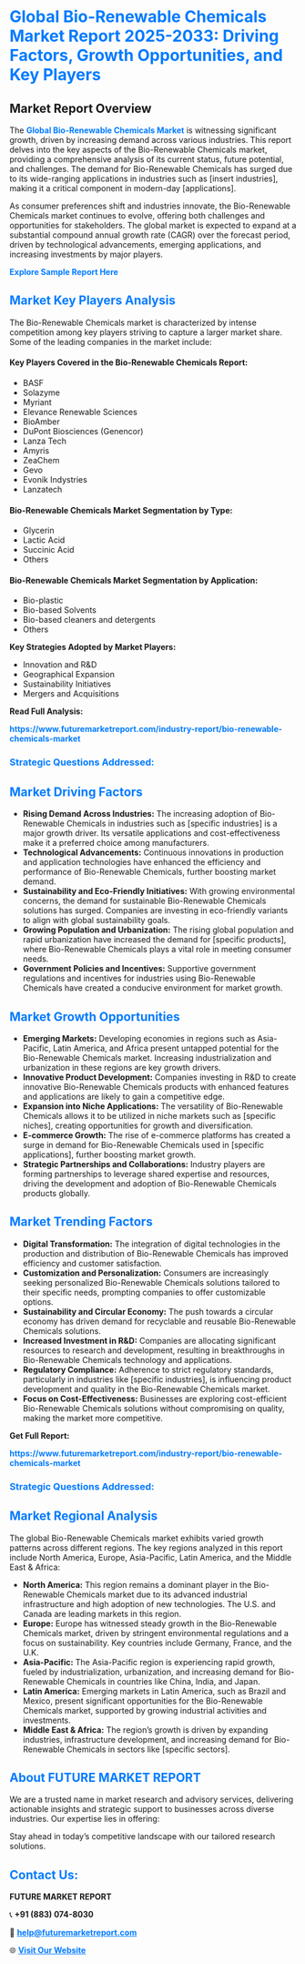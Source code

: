 <h1 style="color: #007BFF;">Global Bio-Renewable Chemicals Market Report 2025-2033: Driving Factors, Growth Opportunities, and Key Players</h1>

<section id="overview">
<h2>Market Report Overview</h2>
<p>The <a href="https://www.futuremarketreport.com/industry-report/bio-renewable-chemicals-market" style="color: #007BFF; text-decoration: none;"><strong>Global Bio-Renewable Chemicals Market</strong></a> is witnessing significant growth, driven by increasing demand across various industries. This report delves into the key aspects of the Bio-Renewable Chemicals market, providing a comprehensive analysis of its current status, future potential, and challenges. The demand for Bio-Renewable Chemicals has surged due to its wide-ranging applications in industries such as [insert industries], making it a critical component in modern-day [applications].</p>
<p>As consumer preferences shift and industries innovate, the Bio-Renewable Chemicals market continues to evolve, offering both challenges and opportunities for stakeholders. The global market is expected to expand at a substantial compound annual growth rate (CAGR) over the forecast period, driven by technological advancements, emerging applications, and increasing investments by major players.</p>
</section>

<section id="overview">
<p><a href="https://www.futuremarketreport.com/request-sample/reportId=107166" style="color: #007BFF; text-decoration: none;"><strong>Explore Sample Report Here</strong></a></p>
</section>

<section id="key-players">
<h2 style="color: #007BFF;">Market Key Players Analysis</h2>
<p>The Bio-Renewable Chemicals market is characterized by intense competition among key players striving to capture a larger market share. Some of the leading companies in the market include:</p>
<h4>Key Players Covered in the Bio-Renewable Chemicals Report:</h4>
<ul><li>BASF</li><li>Solazyme</li><li>Myriant</li><li>Elevance Renewable Sciences</li><li>BioAmber</li><li>DuPont Biosciences (Genencor)</li><li>Lanza Tech</li><li>Amyris</li><li>ZeaChem</li><li>Gevo</li><li>Evonik Indystries</li><li>Lanzatech</li></ul>
<h4>Bio-Renewable Chemicals Market Segmentation by Type:</h4>
<ul><li>Glycerin</li><li>Lactic Acid</li><li>Succinic Acid</li><li>Others</li></ul>

<h4>Bio-Renewable Chemicals Market Segmentation by Application:</h4>
<ul><li>Bio-plastic</li><li>Bio-based Solvents</li><li>Bio-based cleaners and detergents</li><li>Others</li></ul>
<p><strong>Key Strategies Adopted by Market Players:</strong></p>
<ul>
<li>Innovation and R&D</li>
<li>Geographical Expansion</li>
<li>Sustainability Initiatives</li>
<li>Mergers and Acquisitions</li>
</ul>
</section>

<section>
<p><strong>Read Full Analysis: </strong></p><a href="https://www.futuremarketreport.com/industry-report/bio-renewable-chemicals-market" style="color: #007BFF; text-decoration: none;"><strong>https://www.futuremarketreport.com/industry-report/bio-renewable-chemicals-market</strong></a>
<h3 style="color: #007BFF;">Strategic Questions Addressed:</h3>
</section>

<section id="driving-factors">
<h2 style="color: #007BFF;">Market Driving Factors</h2>
<ul>
<li><strong>Rising Demand Across Industries:</strong> The increasing adoption of Bio-Renewable Chemicals in industries such as [specific industries] is a major growth driver. Its versatile applications and cost-effectiveness make it a preferred choice among manufacturers.</li>
<li><strong>Technological Advancements:</strong> Continuous innovations in production and application technologies have enhanced the efficiency and performance of Bio-Renewable Chemicals, further boosting market demand.</li>
<li><strong>Sustainability and Eco-Friendly Initiatives:</strong> With growing environmental concerns, the demand for sustainable Bio-Renewable Chemicals solutions has surged. Companies are investing in eco-friendly variants to align with global sustainability goals.</li>
<li><strong>Growing Population and Urbanization:</strong> The rising global population and rapid urbanization have increased the demand for [specific products], where Bio-Renewable Chemicals plays a vital role in meeting consumer needs.</li>
<li><strong>Government Policies and Incentives:</strong> Supportive government regulations and incentives for industries using Bio-Renewable Chemicals have created a conducive environment for market growth.</li>
</ul>
</section>

<section id="growth-opportunities">
<h2 style="color: #007BFF;">Market Growth Opportunities</h2>
<ul>
<li><strong>Emerging Markets:</strong> Developing economies in regions such as Asia-Pacific, Latin America, and Africa present untapped potential for the Bio-Renewable Chemicals market. Increasing industrialization and urbanization in these regions are key growth drivers.</li>
<li><strong>Innovative Product Development:</strong> Companies investing in R&D to create innovative Bio-Renewable Chemicals products with enhanced features and applications are likely to gain a competitive edge.</li>
<li><strong>Expansion into Niche Applications:</strong> The versatility of Bio-Renewable Chemicals allows it to be utilized in niche markets such as [specific niches], creating opportunities for growth and diversification.</li>
<li><strong>E-commerce Growth:</strong> The rise of e-commerce platforms has created a surge in demand for Bio-Renewable Chemicals used in [specific applications], further boosting market growth.</li>
<li><strong>Strategic Partnerships and Collaborations:</strong> Industry players are forming partnerships to leverage shared expertise and resources, driving the development and adoption of Bio-Renewable Chemicals products globally.</li>
</ul>
</section>

<section id="trending-factors">
<h2 style="color: #007BFF;">Market Trending Factors</h2>
<ul>
<li><strong>Digital Transformation:</strong> The integration of digital technologies in the production and distribution of Bio-Renewable Chemicals has improved efficiency and customer satisfaction.</li>
<li><strong>Customization and Personalization:</strong> Consumers are increasingly seeking personalized Bio-Renewable Chemicals solutions tailored to their specific needs, prompting companies to offer customizable options.</li>
<li><strong>Sustainability and Circular Economy:</strong> The push towards a circular economy has driven demand for recyclable and reusable Bio-Renewable Chemicals solutions.</li>
<li><strong>Increased Investment in R&D:</strong> Companies are allocating significant resources to research and development, resulting in breakthroughs in Bio-Renewable Chemicals technology and applications.</li>
<li><strong>Regulatory Compliance:</strong> Adherence to strict regulatory standards, particularly in industries like [specific industries], is influencing product development and quality in the Bio-Renewable Chemicals market.</li>
<li><strong>Focus on Cost-Effectiveness:</strong> Businesses are exploring cost-efficient Bio-Renewable Chemicals solutions without compromising on quality, making the market more competitive.</li>
</ul>
</section>

<section>
<p><strong>Get Full Report: </strong></p><a href="https://www.futuremarketreport.com/industry-report/bio-renewable-chemicals-market" style="color: #007BFF; text-decoration: none;"><strong>https://www.futuremarketreport.com/industry-report/bio-renewable-chemicals-market</strong></a>
<h3 style="color: #007BFF;">Strategic Questions Addressed:</h3>
</section>


<section id="regional-analysis">
<h2 style="color: #007BFF;">Market Regional Analysis</h2>
<p>The global Bio-Renewable Chemicals market exhibits varied growth patterns across different regions. The key regions analyzed in this report include North America, Europe, Asia-Pacific, Latin America, and the Middle East & Africa:</p>
<ul>
<li><strong>North America:</strong> This region remains a dominant player in the Bio-Renewable Chemicals market due to its advanced industrial infrastructure and high adoption of new technologies. The U.S. and Canada are leading markets in this region.</li>
<li><strong>Europe:</strong> Europe has witnessed steady growth in the Bio-Renewable Chemicals market, driven by stringent environmental regulations and a focus on sustainability. Key countries include Germany, France, and the U.K.</li>
<li><strong>Asia-Pacific:</strong> The Asia-Pacific region is experiencing rapid growth, fueled by industrialization, urbanization, and increasing demand for Bio-Renewable Chemicals in countries like China, India, and Japan.</li>
<li><strong>Latin America:</strong> Emerging markets in Latin America, such as Brazil and Mexico, present significant opportunities for the Bio-Renewable Chemicals market, supported by growing industrial activities and investments.</li>
<li><strong>Middle East & Africa:</strong> The region’s growth is driven by expanding industries, infrastructure development, and increasing demand for Bio-Renewable Chemicals in sectors like [specific sectors].</li>
</ul>
</section>

<footer>
<h2 style="color: #007BFF;">About FUTURE MARKET REPORT</h2>
<p>We are a trusted name in market research and advisory services, delivering actionable insights and strategic support to businesses across diverse industries. Our expertise lies in offering:</p>

<p>Stay ahead in today’s competitive landscape with our tailored research solutions.</p>

<h2 style="color: #007BFF;">Contact Us:</h2>
<p><strong>FUTURE MARKET REPORT</strong></p>
<p>📞 <strong>+91 (883) 074-8030</strong></p>
<p>📧 <strong><a href="mailto:help@futuremarketreport.com" style="color: #007BFF;">help@futuremarketreport.com</a></strong></p>
<p>🌐 <strong><a href="https://www.futuremarketreport.com/" style="color: #007BFF;">Visit Our Website</a></strong></p>
</footer>